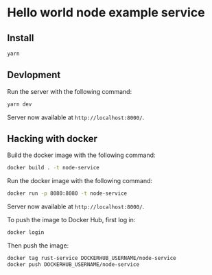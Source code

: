 # Hello world node example service

## Install

```bash
yarn
```

## Devlopment

Run the server with the following command:

```bash
yarn dev
```

Server now available at `http://localhost:8000/`.

## Hacking with docker

Build the docker image with the following command:

```bash
docker build . -t node-service
```

Run the docker image with the following command:

```bash
docker run -p 8080:8080 -t node-service
```

Server now available at `http://localhost:8000/`.

To push the image to Docker Hub, first log in:

```bash
docker login
```

Then push the image:

```bash
docker tag rust-service DOCKERHUB_USERNAME/node-service
docker push DOCKERHUB_USERNAME/node-service
```
